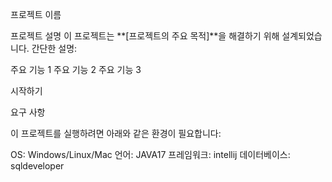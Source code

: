프로젝트 이름



프로젝트 설명
이 프로젝트는 **[프로젝트의 주요 목적]**을 해결하기 위해 설계되었습니다.
간단한 설명:

주요 기능 1
주요 기능 2
주요 기능 3

시작하기

요구 사항

이 프로젝트를 실행하려면 아래와 같은 환경이 필요합니다:

OS: Windows/Linux/Mac
언어: JAVA17
프레임워크: intellij
데이터베이스: sqldeveloper
